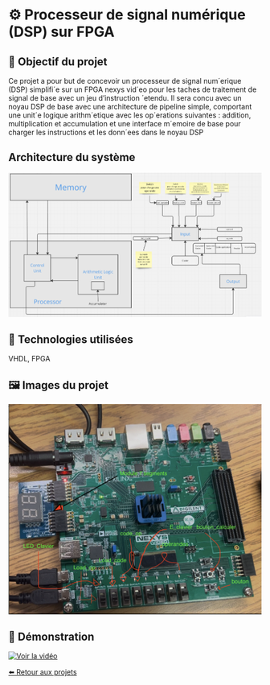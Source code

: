 # ⚙️ Processeur de signal numérique (DSP) sur FPGA

## 🎯 Objectif du projet
Ce projet a pour but de concevoir un processeur de signal
num´erique (DSP) simplifi´e sur un FPGA nexys vid´eo pour les
taches de traitement de signal de base avec un jeu d’instruction
´etendu. Il sera concu avec un noyau DSP de base avec
une architecture de pipeline simple, comportant une unit´e
logique arithm´etique avec les op´erations suivantes : addition,
multiplication et accumulation et une interface m´emoire de
base pour charger les instructions et les donn´ees dans le noyau
DSP

## Architecture du système

![Image du prototype](arch_dsp.png)

## 🧰 Technologies utilisées
  VHDL, FPGA

## 🖼️ Images du projet
![Image du prototype](dsp.png)

## 🎥 Démonstration


[![Voir la vidéo](yout_dsp.png)](https://youtu.be/enLC2pWVirE)



[⬅️ Retour aux projets](projets.md)
